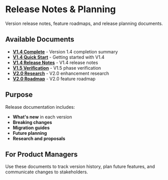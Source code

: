 # Release Notes & Planning

Version release notes, feature roadmaps, and release planning documents.

## Available Documents

- **[V1.4 Complete](v1.4-complete.md)** - Version 1.4 completion summary
- **[V1.4 Quick Start](v1.4-quick-start.md)** - Getting started with V1.4
- **[V1.4 Release Notes](v1.4-release-notes.md)** - V1.4 release notes
- **[V1.5 Verification](v1.5-verification.md)** - V1.5 phase verification
- **[V2.0 Research](v2.0-research.md)** - V2.0 enhancement research
- **[V2.0 Roadmap](v2.0-roadmap.md)** - V2.0 feature roadmap

## Purpose

Release documentation includes:
- **What's new** in each version
- **Breaking changes**
- **Migration guides**
- **Future planning**
- **Research and proposals**

## For Product Managers

Use these documents to track version history, plan future features, and communicate changes to stakeholders.
